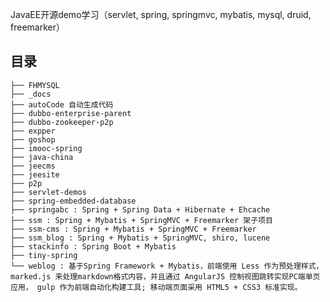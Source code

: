 JavaEE开源demo学习（servlet, spring, springmvc, mybatis, mysql, druid, freemarker）

## 目录

    ├── FHMYSQL
    ├── _docs
    ├── autoCode 自动生成代码
    ├── dubbo-enterprise-parent
    ├── dubbo-zookeeper-p2p
    ├── expper
    ├── goshop
    ├── imooc-spring
    ├── java-china
    ├── jeecms
    ├── jeesite
    ├── p2p
    ├── servlet-demos
    ├── spring-embedded-database
    ├── springabc : Spring + Spring Data + Hibernate + Ehcache
    ├── ssm : Spring + Mybatis + SpringMVC + Freemarker 架子项目
    ├── ssm-cms : Spring + Mybatis + SpringMVC + Freemarker
    ├── ssm_blog : Spring + Mybatis + SpringMVC, shiro, lucene
    ├── stackinfo : Spring Boot + Mybatis
    ├── tiny-spring
    └── weblog : 基于Spring Framework + Mybatis，前端使用 Less 作为预处理样式， marked.js 来处理markdown格式内容，并且通过 AngularJS 控制视图跳转实现PC端单页应用， gulp 作为前端自动化构建工具; 移动端页面采用 HTML5 + CSS3 标准实现。
